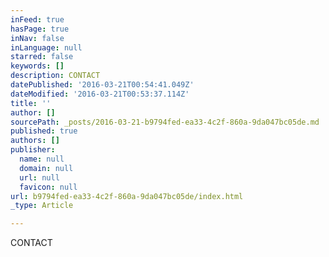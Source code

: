 ```yaml
---
inFeed: true
hasPage: true
inNav: false
inLanguage: null
starred: false
keywords: []
description: CONTACT
datePublished: '2016-03-21T00:54:41.049Z'
dateModified: '2016-03-21T00:53:37.114Z'
title: ''
author: []
sourcePath: _posts/2016-03-21-b9794fed-ea33-4c2f-860a-9da047bc05de.md
published: true
authors: []
publisher:
  name: null
  domain: null
  url: null
  favicon: null
url: b9794fed-ea33-4c2f-860a-9da047bc05de/index.html
_type: Article

---
```

CONTACT